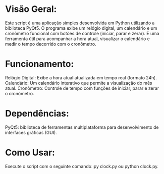 # Visão Geral:
Este script é uma aplicação simples desenvolvida em Python utilizando a biblioteca PyQt5. O programa exibe um relógio digital, um calendário e um cronômetro funcional com botões de controle (iniciar, parar e zerar). É uma ferramenta útil para acompanhar a hora atual, visualizar o calendário e medir o tempo decorrido com o cronômetro.

# Funcionamento:
Relógio Digital: Exibe a hora atual atualizada em tempo real (formato 24h).
Calendário: Um calendário interativo que permite a visualização do mês atual.
Cronômetro: Controle de tempo com funções de iniciar, parar e zerar o cronômetro.

# Dependências:
PyQt5: biblioteca de ferramentas multiplataforma para desenvolvimento de interfaces gráficas (GUI).

# Como Usar:
Execute o script com o seguinte comando: py clock.py ou python clock.py.
